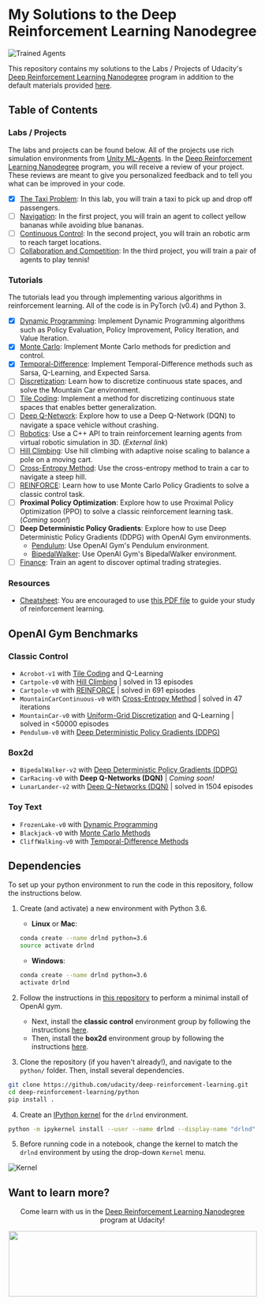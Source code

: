 [//]: # (Image References)

[image1]: https://user-images.githubusercontent.com/10624937/42135602-b0335606-7d12-11e8-8689-dd1cf9fa11a9.gif "Trained Agents"
[image2]: https://user-images.githubusercontent.com/10624937/42386929-76f671f0-8106-11e8-9376-f17da2ae852e.png "Kernel"

# My Solutions to the Deep Reinforcement Learning Nanodegree

![Trained Agents][image1]

This repository contains my solutions to the Labs / Projects of Udacity's [Deep Reinforcement Learning Nanodegree](https://www.udacity.com/course/deep-reinforcement-learning-nanodegree--nd893) program in addition to the default materials provided [here](https://github.com/udacity/deep-reinforcement-learning).


## Table of Contents

### Labs / Projects

The labs and projects can be found below.  All of the projects use rich simulation environments from [Unity ML-Agents](https://github.com/Unity-Technologies/ml-agents). In the [Deep Reinforcement Learning Nanodegree](https://www.udacity.com/course/deep-reinforcement-learning-nanodegree--nd893) program, you will receive a review of your project.  These reviews are meant to give you personalized feedback and to tell you what can be improved in your code.

- [x] [The Taxi Problem](https://github.com/maksym-del/deep-reinforcement-learning/tree/master/lab-taxi): In this lab, you will train a taxi to pick up and drop off passengers.
- [ ] [Navigation](https://github.com/maksym-del/deep-reinforcement-learning/tree/master/p1_navigation): In the first project, you will train an agent to collect yellow bananas while avoiding blue bananas.
- [ ] [Continuous Control](https://github.com/maksym-del/deep-reinforcement-learning/tree/master/p2_continuous-control): In the second project, you will train an robotic arm to reach target locations.
- [ ] [Collaboration and Competition](https://github.com/maksym-del/deep-reinforcement-learning/tree/master/p3_collab-compet): In the third project, you will train a pair of agents to play tennis! 

### Tutorials

The tutorials lead you through implementing various algorithms in reinforcement learning.  All of the code is in PyTorch (v0.4) and Python 3.

- [x] [Dynamic Programming](https://github.com/maksym-del/deep-reinforcement-learning/tree/master/dynamic-programming): Implement Dynamic Programming algorithms such as Policy Evaluation, Policy Improvement, Policy Iteration, and Value Iteration. 
- [x] [Monte Carlo](https://github.com/udacity/deep-reinforcement-learning/tree/master/monte-carlo): Implement Monte Carlo methods for prediction and control. 
- [x] [Temporal-Difference](https://github.com/maksym-del/deep-reinforcement-learning/tree/master/temporal-difference): Implement Temporal-Difference methods such as Sarsa, Q-Learning, and Expected Sarsa. 
- [ ] [Discretization](https://github.com/maksym-del/deep-reinforcement-learning/tree/master/discretization): Learn how to discretize continuous state spaces, and solve the Mountain Car environment.
- [ ] [Tile Coding](https://github.com/maksym-del/deep-reinforcement-learning/tree/master/tile-coding): Implement a method for discretizing continuous state spaces that enables better generalization.
- [ ] [Deep Q-Network](https://github.com/maksym-del/deep-reinforcement-learning/tree/master/dqn): Explore how to use a Deep Q-Network (DQN) to navigate a space vehicle without crashing.
- [ ] [Robotics](https://github.com/dusty-nv/jetson-reinforcement): Use a C++ API to train reinforcement learning agents from virtual robotic simulation in 3D. (_External link_)
- [ ] [Hill Climbing](https://github.com/maksym-del/deep-reinforcement-learning/tree/master/hill-climbing): Use hill climbing with adaptive noise scaling to balance a pole on a moving cart.
- [ ] [Cross-Entropy Method](https://github.com/maksym-del/deep-reinforcement-learning/tree/master/cross-entropy): Use the cross-entropy method to train a car to navigate a steep hill.
- [ ] [REINFORCE](https://github.com/maksym-del/deep-reinforcement-learning/tree/master/reinforce): Learn how to use Monte Carlo Policy Gradients to solve a classic control task.
- [ ] **Proximal Policy Optimization**: Explore how to use Proximal Policy Optimization (PPO) to solve a classic reinforcement learning task. (_Coming soon!_)
- [ ] **Deep Deterministic Policy Gradients**: Explore how to use Deep Deterministic Policy Gradients (DDPG) with OpenAI Gym environments.
  * [Pendulum](https://github.com/maksym-del/deep-reinforcement-learning/tree/master/ddpg-pendulum): Use OpenAI Gym's Pendulum environment.
  * [BipedalWalker](https://github.com/maksym-del/deep-reinforcement-learning/tree/master/ddpg-bipedal): Use OpenAI Gym's BipedalWalker environment.
- [ ] [Finance](https://github.com/maksym-del/deep-reinforcement-learning/tree/master/finance): Train an agent to discover optimal trading strategies.

### Resources

* [Cheatsheet](https://github.com/maksym-del/deep-reinforcement-learning/blob/master/cheatsheet): You are encouraged to use [this PDF file](https://github.com/udacity/deep-reinforcement-learning/blob/master/cheatsheet/cheatsheet.pdf) to guide your study of reinforcement learning. 

## OpenAI Gym Benchmarks

### Classic Control
- `Acrobot-v1` with [Tile Coding](https://github.com/maksym-del/deep-reinforcement-learning/blob/master/tile-coding/Tile_Coding_Solution.ipynb) and Q-Learning  
- `Cartpole-v0` with [Hill Climbing](https://github.com/maksym-del/deep-reinforcement-learning/blob/master/hill-climbing/Hill_Climbing.ipynb) | solved in 13 episodes
- `Cartpole-v0` with [REINFORCE](https://github.com/maksym-del/deep-reinforcement-learning/blob/master/reinforce/REINFORCE.ipynb) | solved in 691 episodes 
- `MountainCarContinuous-v0` with [Cross-Entropy Method](https://github.com/maksym-del/deep-reinforcement-learning/blob/master/cross-entropy/CEM.ipynb) | solved in 47 iterations
- `MountainCar-v0` with [Uniform-Grid Discretization](https://github.com/maksym-del/deep-reinforcement-learning/blob/master/discretization/Discretization_Solution.ipynb) and Q-Learning | solved in <50000 episodes
- `Pendulum-v0` with [Deep Deterministic Policy Gradients (DDPG)](https://github.com/maksym-del/deep-reinforcement-learning/blob/master/ddpg-pendulum/DDPG.ipynb)

### Box2d
- `BipedalWalker-v2` with [Deep Deterministic Policy Gradients (DDPG)](https://github.com/maksym-del/deep-reinforcement-learning/blob/master/ddpg-bipedal/DDPG.ipynb)
- `CarRacing-v0` with **Deep Q-Networks (DQN)** | _Coming soon!_
- `LunarLander-v2` with [Deep Q-Networks (DQN)](https://github.com/maksym-del/deep-reinforcement-learning/blob/master/dqn/solution/Deep_Q_Network_Solution.ipynb) | solved in 1504 episodes

### Toy Text
- `FrozenLake-v0` with [Dynamic Programming](https://github.com/maksym-del/deep-reinforcement-learning/blob/master/dynamic-programming/Dynamic_Programming_Solution.ipynb)
- `Blackjack-v0` with [Monte Carlo Methods](https://github.com/maksym-del/deep-reinforcement-learning/blob/master/monte-carlo/Monte_Carlo_Solution.ipynb)
- `CliffWalking-v0` with [Temporal-Difference Methods](https://github.com/maksym-del/deep-reinforcement-learning/blob/master/temporal-difference/Temporal_Difference_Solution.ipynb)

## Dependencies

To set up your python environment to run the code in this repository, follow the instructions below.

1. Create (and activate) a new environment with Python 3.6.

	- __Linux__ or __Mac__: 
	```bash
	conda create --name drlnd python=3.6
	source activate drlnd
	```
	- __Windows__: 
	```bash
	conda create --name drlnd python=3.6 
	activate drlnd
	```
	
2. Follow the instructions in [this repository](https://github.com/openai/gym) to perform a minimal install of OpenAI gym.  
	- Next, install the **classic control** environment group by following the instructions [here](https://github.com/openai/gym#classic-control).
	- Then, install the **box2d** environment group by following the instructions [here](https://github.com/openai/gym#box2d).
	
3. Clone the repository (if you haven't already!), and navigate to the `python/` folder.  Then, install several dependencies.
```bash
git clone https://github.com/udacity/deep-reinforcement-learning.git
cd deep-reinforcement-learning/python
pip install .
```

4. Create an [IPython kernel](http://ipython.readthedocs.io/en/stable/install/kernel_install.html) for the `drlnd` environment.  
```bash
python -m ipykernel install --user --name drlnd --display-name "drlnd"
```

5. Before running code in a notebook, change the kernel to match the `drlnd` environment by using the drop-down `Kernel` menu. 

![Kernel][image2]

## Want to learn more?

<p align="center">Come learn with us in the <a href="https://www.udacity.com/course/deep-reinforcement-learning-nanodegree--nd893">Deep Reinforcement Learning Nanodegree</a> program at Udacity!</p>

<p align="center"><a href="https://www.udacity.com/course/deep-reinforcement-learning-nanodegree--nd893">
 <img width="503" height="133" src="https://user-images.githubusercontent.com/10624937/42135812-1829637e-7d16-11e8-9aa1-88056f23f51e.png"></a>
</p>

